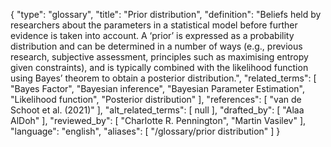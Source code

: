 {
    "type": "glossary",
    "title": "Prior distribution",
    "definition": "Beliefs held by researchers about the parameters in a statistical model before further evidence is taken into account. A ‘prior’ is expressed as a probability distribution and can be determined in a number of ways (e.g., previous research, subjective assessment, principles such as maximising entropy given constraints), and is typically combined with the likelihood function using Bayes’ theorem to obtain a posterior distribution.",
    "related_terms": [
        "Bayes Factor",
        "Bayesian inference",
        "Bayesian Parameter Estimation",
        "Likelihood function",
        "Posterior distribution"
    ],
    "references": [
        "van de Schoot et al. (2021)"
    ],
    "alt_related_terms": [
        null
    ],
    "drafted_by": [
        "Alaa AlDoh"
    ],
    "reviewed_by": [
        "Charlotte R. Pennington",
        "Martin Vasilev"
    ],
    "language": "english",
    "aliases": [
        "/glossary/prior distribution"
    ]
}
